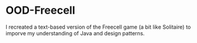# OOD-Freecell

I recreated a text-based version of the Freecell game (a bit like Solitaire) to imporve my understanding of Java and design patterns.
